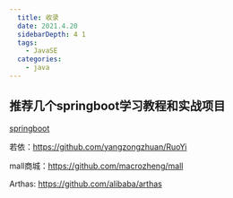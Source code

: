```yaml
---
  title: 收录
  date: 2021.4.20 
  sidebarDepth: 4 1
  tags:   
  	- JavaSE 
  categories:   
  	- java
---
```


## 推荐几个springboot学习教程和实战项目
[springboot](https://mp.weixin.qq.com/s/1p48O2z2YFin_2nC7Kvlow)

若依：https://github.com/yangzongzhuan/RuoYi

mall商城：https://github.com/macrozheng/mall

Arthas: https://github.com/alibaba/arthas

